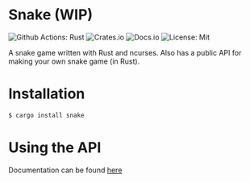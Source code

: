 # Snake (WIP)

![Github Actions: Rust](https://github.com/Yamboy1/rust-snake/workflows/Rust/badge.svg) ![Crates.io](https://img.shields.io/crates/v/snake) ![Docs.io](https://docs.rs/snake/badge.svg) ![License: Mit](https://img.shields.io/github/license/Yamboy1/rust-snake)

A snake game written with Rust and ncurses. Also has a public API for making your own snake game (in Rust).

# Installation

```bash
$ cargo install snake
```

# Using the API

Documentation can be found [here](https://docs.rs/snake/)

